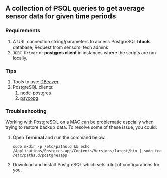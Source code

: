 ## A collection of PSQL queries to get average sensor data for given time periods
### Requirements
1. A URL connection string/parameters to access PostgreSQL <b>htools</b> database; Request from sensors' tech admins
2. `JDBC Driver` or <b>postgres client</b> in instances where the scripts are ran locally.
   
### Tips
1. Tools to use: [DBeaver](https://dbeaver.io)
2. PostgreSQL clients:
   1. [node-postgres](https://node-postgres.com)
   2. [psycopg](https://www.psycopg.org)

### Troubleshooting

Working with PostgreSQL on a MAC can be problematic espcially when trying to restore backup data. To resolve some of these issue, you could:
1. Open <b>Terminal</b> and run the command below. 
    ```console
    sudo mkdir -p /etc/paths.d && echo /Applications/Postgres.app/Contents/Versions/latest/bin | sudo tee /etc/paths.d/postgresapp 
    ```
2. Download and install PostgreSQL which sets a lot of configurations for you.